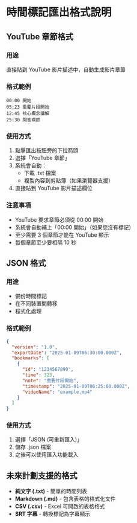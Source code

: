 # 時間標記匯出格式說明

## YouTube 章節格式

### 用途
直接貼到 YouTube 影片描述中，自動生成影片章節

### 格式範例
```
00:00 開始
05:23 重要片段開始
12:45 核心概念講解
25:30 問答環節
```

### 使用方式
1. 點擊匯出按鈕旁的下拉箭頭
2. 選擇「YouTube 章節」
3. 系統會自動：
   - 下載 .txt 檔案
   - 複製內容到剪貼簿（如果瀏覽器支援）
4. 直接貼到 YouTube 影片描述欄位

### 注意事項
- YouTube 要求章節必須從 00:00 開始
- 系統會自動補上「00:00 開始」（如果您沒有標記）
- 至少需要 3 個章節才能在 YouTube 顯示
- 每個章節至少要相隔 10 秒

## JSON 格式

### 用途
- 備份時間標記
- 在不同裝置間轉移
- 程式化處理

### 格式範例
```json
{
  "version": "1.0",
  "exportDate": "2025-01-09T06:30:00.000Z",
  "bookmarks": [
    {
      "id": "1234567890",
      "time": 323,
      "note": "重要片段開始",
      "timestamp": "2025-01-09T06:25:00.000Z",
      "videoName": "example.mp4"
    }
  ]
}
```

### 使用方式
1. 選擇「JSON (可重新匯入)」
2. 儲存 .json 檔案
3. 之後可以使用匯入功能載入

## 未來計劃支援的格式

- **純文字 (.txt)** - 簡單的時間列表
- **Markdown (.md)** - 包含表格的格式化文件
- **CSV (.csv)** - Excel 可開啟的表格格式
- **SRT 字幕** - 轉換標記為字幕顯示